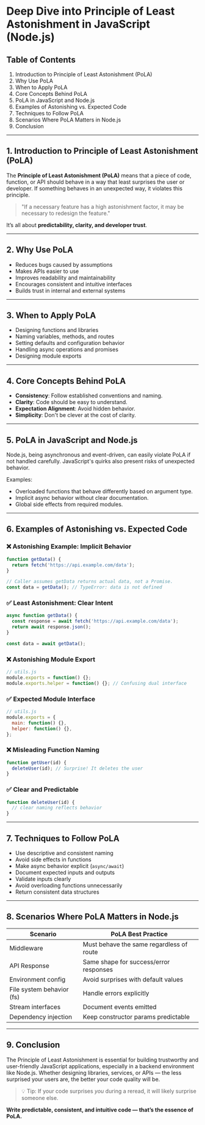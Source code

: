 # Deep Dive into Principle of Least Astonishment in JavaScript (Node.js)

## Table of Contents
1. Introduction to Principle of Least Astonishment (PoLA)
2. Why Use PoLA
3. When to Apply PoLA
4. Core Concepts Behind PoLA
5. PoLA in JavaScript and Node.js
6. Examples of Astonishing vs. Expected Code
7. Techniques to Follow PoLA
8. Scenarios Where PoLA Matters in Node.js
9. Conclusion

---

## 1. Introduction to Principle of Least Astonishment (PoLA)

The **Principle of Least Astonishment (PoLA)** means that a piece of code, function, or API should behave in a way that least surprises the user or developer. If something behaves in an unexpected way, it violates this principle.

> "If a necessary feature has a high astonishment factor, it may be necessary to redesign the feature."

It’s all about **predictability, clarity, and developer trust**.

---

## 2. Why Use PoLA

- Reduces bugs caused by assumptions
- Makes APIs easier to use
- Improves readability and maintainability
- Encourages consistent and intuitive interfaces
- Builds trust in internal and external systems

---

## 3. When to Apply PoLA

- Designing functions and libraries
- Naming variables, methods, and routes
- Setting defaults and configuration behavior
- Handling async operations and promises
- Designing module exports

---

## 4. Core Concepts Behind PoLA

- **Consistency**: Follow established conventions and naming.
- **Clarity**: Code should be easy to understand.
- **Expectation Alignment**: Avoid hidden behavior.
- **Simplicity**: Don't be clever at the cost of clarity.

---

## 5. PoLA in JavaScript and Node.js

Node.js, being asynchronous and event-driven, can easily violate PoLA if not handled carefully. JavaScript's quirks also present risks of unexpected behavior.

Examples:
- Overloaded functions that behave differently based on argument type.
- Implicit async behavior without clear documentation.
- Global side effects from required modules.

---

## 6. Examples of Astonishing vs. Expected Code

### ❌ Astonishing Example: Implicit Behavior
```js
function getData() {
  return fetch('https://api.example.com/data');
}

// Caller assumes getData returns actual data, not a Promise.
const data = getData(); // TypeError: data is not defined
```

### ✅ Least Astonishment: Clear Intent
```js
async function getData() {
  const response = await fetch('https://api.example.com/data');
  return await response.json();
}

const data = await getData();
```

### ❌ Astonishing Module Export
```js
// utils.js
module.exports = function() {};
module.exports.helper = function() {}; // Confusing dual interface
```

### ✅ Expected Module Interface
```js
// utils.js
module.exports = {
  main: function() {},
  helper: function() {},
};
```

### ❌ Misleading Function Naming
```js
function getUser(id) {
  deleteUser(id); // Surprise! It deletes the user
}
```

### ✅ Clear and Predictable
```js
function deleteUser(id) {
  // clear naming reflects behavior
}
```

---

## 7. Techniques to Follow PoLA

- Use descriptive and consistent naming
- Avoid side effects in functions
- Make async behavior explicit (`async/await`)
- Document expected inputs and outputs
- Validate inputs clearly
- Avoid overloading functions unnecessarily
- Return consistent data structures

---

## 8. Scenarios Where PoLA Matters in Node.js

| Scenario                       | PoLA Best Practice                          |
|--------------------------------|---------------------------------------------|
| Middleware                    | Must behave the same regardless of route    |
| API Response                  | Same shape for success/error responses      |
| Environment config            | Avoid surprises with default values         |
| File system behavior (fs)     | Handle errors explicitly                    |
| Stream interfaces             | Document events emitted                     |
| Dependency injection          | Keep constructor params predictable         |

---

## 9. Conclusion

The Principle of Least Astonishment is essential for building trustworthy and user-friendly JavaScript applications, especially in a backend environment like Node.js. Whether designing libraries, services, or APIs — the less surprised your users are, the better your code quality will be.

> 💡 Tip: If your code surprises *you* during a reread, it will likely surprise someone else.

**Write predictable, consistent, and intuitive code — that’s the essence of PoLA.**

